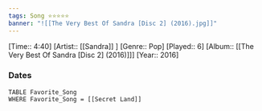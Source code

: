```yaml
---
tags: Song ⭐⭐⭐⭐⭐ 
banner: "![[The Very Best Of Sandra [Disc 2] (2016).jpg]]"
---
```

[Time:: 4:40]
[Artist:: [[Sandra]] ]
[Genre:: Pop]
[Played:: 6]
[Album:: [[The Very Best Of Sandra [Disc 2] (2016)]]]
[Year:: 2016]
### Dates
````dataview
TABLE Favorite_Song
WHERE Favorite_Song = [[Secret Land]]
````